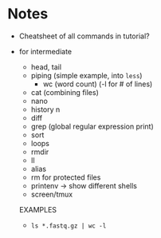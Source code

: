 # Notes

- Cheatsheet of all commands in tutorial?

- for intermediate
  - head, tail
  - piping (simple example, into `less`)
    - wc (word count) (-l for # of lines)
  - cat (combining files)
  - nano
  - history n
  - diff
  - grep (global regular expression print)
  - sort
  - loops
  - rmdir
  - ll
  - alias
  - rm for protected files
  - printenv -> show different shells
  - screen/tmux
  
  EXAMPLES

  - `ls *.fastq.gz | wc -l`
  